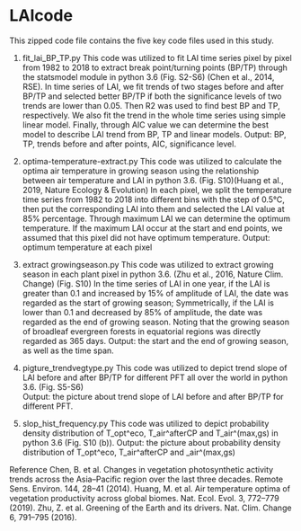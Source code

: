 # LAIcode

This zipped code file contains the five key code files used in this study.

1. fit_lai_BP_TP.py 
This code was utilized to fit LAI time series pixel by pixel from 1982 to 2018 to extract break point/turning points (BP/TP) through the statsmodel module in python 3.6 (Fig.  S2-S6) (Chen et al., 2014, RSE). 
In time series of LAI, we fit trends of two stages before and after BP/TP and selected better BP/TP if both the significance levels of two trends are lower than 0.05. Then R2 was used to find best BP and TP, respectively. We also fit the trend in the whole time series using simple linear model. Finally, through AIC value we can determine the best model to describe LAI trend from BP, TP and linear models. 
Output: BP, TP, trends before and after points, AIC, significance level.

2. optima-temperature-extract.py
This code was utilized to calculate the optima air temperature in growing season using the relationship between air temperature and LAI in python 3.6. (Fig. S10)(Huang et al., 2019, Nature Ecology & Evolution) 
In each pixel, we split the temperature time series from 1982 to 2018 into different bins with the step of 0.5℃, then put the corresponding LAI into them and selected the LAI value at 85% percentage. Through maximum LAI we can determine the optimum temperature. If the maximum LAI occur at the start and end points, we assumed that this pixel did not have optimum temperature.
Output: optimum temperature at each pixel

3. extract growingseason.py
This code was utilized to extract growing season in each plant pixel in python 3.6. (Zhu et al., 2016, Nature Clim. Change) (Fig.  S10)
In the time series of LAI in one year, if the LAI is greater than 0.1 and increased by 15% of amplitude of LAI, the date was regarded as the start of growing season; Symmetrically, if the LAI is lower than 0.1 and decreased by 85% of amplitude, the date was regarded as the end of growing season. Noting that the growing season of broadleaf evergreen forests in equatorial regions was directly regarded as 365 days. 
Output: the start and the end of growing season, as well as the time span. 

4. pigture_trendvegtype.py
This code was utilized to depict trend slope of LAI before and after BP/TP for different PFT all over the world in python 3.6. (Fig.  S5-S6)  
Output: the picture about trend slope of LAI before and after BP/TP for different PFT.

5. slop_hist_frequency.py
This code was utilized to depict probability density distribution of T_opt^eco, T_air^afterCP and T_air^(max,gs) in python 3.6 (Fig. S10 (b)).
Output: the picture about probability density distribution of T_opt^eco, T_air^afterCP and _air^(max,gs)

Reference
Chen, B. et al. Changes in vegetation photosynthetic activity trends across the Asia–Pacific region over the last three decades. Remote Sens. Environ. 144, 28–41 (2014).
Huang, M. et al. Air temperature optima of vegetation productivity across global biomes. Nat. Ecol. Evol. 3, 772–779 (2019).
Zhu, Z. et al. Greening of the Earth and its drivers. Nat. Clim. Change 6, 791–795 (2016).
